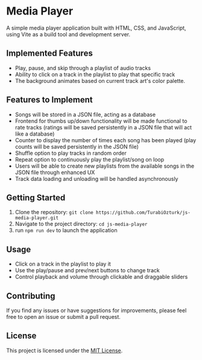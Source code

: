 # Media Player

A simple media player application built with HTML, CSS, and JavaScript, using Vite as a build tool and development server. 

## Implemented Features

- Play, pause, and skip through a playlist of audio tracks
- Ability to click on a track in the playlist to play that specific track
- The background animates based on current track art's color palette.

## Features to Implement

- Songs will be stored in a JSON file, acting as a database
- Frontend for thumbs up/down functionality will be made functional to rate tracks (ratings will be saved persistently in a JSON file that will act like a database)
- Counter to display the number of times each song has been played (play counts will be saved persistently in the JSON file)
- Shuffle option to play tracks in random order
- Repeat option to continuously play the playlist/song on loop
- Users will be able to create new playlists from the available songs in the JSON file through enhanced UX
- Track data loading and unloading will be handled asynchronously

## Getting Started

1. Clone the repository: `git clone https://github.com/TurabiOzturk/js-media-player.git`
2. Navigate to the project directory: `cd js-media-player`
3. run `npm run dev` to launch the application

## Usage

- Click on a track in the playlist to play it
- Use the play/pause and prev/next buttons to change track
- Control playback and volume through clickable and draggable sliders

## Contributing

If you find any issues or have suggestions for improvements, please feel free to open an issue or submit a pull request.

## License

This project is licensed under the [MIT License](LICENSE).